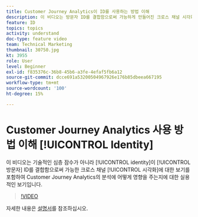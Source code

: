```yaml
---
title: Customer Journey Analytics이 ID를 사용하는 방법 이해
description: 이 비디오는 방문자 ID를 결합함으로써 가능하게 만들어진 크로스 채널 시각화 보기를 포함하여 ID가 Adobe Customer Journey Analytics의 분석에 어떻게 영향을 주는지에 대한 기술적인 세부 사항 분석이 아닙니다.
feature: ID
topics: topics
activity: understand
doc-type: feature video
team: Technical Marketing
thumbnail: 30750.jpg
kt: 3955
role: User
level: Beginner
exl-id: f835376c-36b8-45b6-a3fe-4efaf5fb6a12
source-git-commit: dcce691a53200504967926e176b85dbeea667195
workflow-type: tm+mt
source-wordcount: '100'
ht-degree: 15%

---
```


# Customer Journey Analytics 사용 방법 이해 [!UICONTROL Identity]

이 비디오는 기술적인 심층 잠수가 아니라 [!UICONTROL identity]이 [!UICONTROL 방문자] ID를 결합함으로써 가능한 크로스 채널 [!UICONTROL 시각화]에 대한 보기를 포함하여 Customer Journey Analytics의 분석에 어떻게 영향을 주는지에 대한 실용적인 보기입니다.

>[!VIDEO](https://video.tv.adobe.com/v/30750/?quality=12&enable10seconds=on&speedcontrol=on)

자세한 내용은 [설명서](https://docs.adobe.com/content/help/ko-KR/analytics-platform/using/cja-landing.html)를 참조하십시오.
